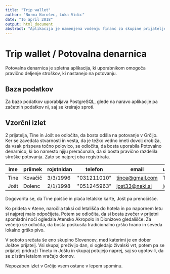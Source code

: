 ```yaml
---
title: "Trip wallet"
author: "Norma Korošec, Luka Vidic"
date: "16 april 2018"
output: html_document
abstract: "Aplikacija je namenjena vodenju financ za skupine prijateljev, ki se skupaj odpravijo na počitnice."
---
```


# Trip wallet / Potovalna denarnica

Potovalna denarnica je spletna aplikacija, ki uporabnikom omogoča pravično deljenje stroškov, ki nastanejo na potovanju.


## Baza podatkov

Za bazo podatkov uporabljava PostgreSQL, glede na naravo aplikacije pa začetnih podatkov ni, saj se kreirajo sproti.

## 

## Vzorčni izlet

2 prijatelja, Tine in Jošt se odločita, da bosta odšla na potovanje v Grčijo. Ker se zavedata stvarnosti in vesta, da je težko vedno imeti dovolj drobiža, da vsak prispeva točno polovico, se odločita, da bosta uporabila Potovalno denarnico, ki bo namesto njiju preračunala, da si bosta pravično razdelila stroške potovanja. Zato se najprej oba registrirata.

|ime|priimek|rojstnidan|telefon|email|username|userid|
|---|---|---|---|---|---|---|
|Tine|Kovačič|3/3/1996|"031211010"|tince@gmail.com|Tinče|ia3bb96g|
|Jošt|Dolenc|2/1/1998|"051245963"|jost33@neki.si|jostD|j3k4aa9k|

Dogovorita se, da Tine poišče in plača letalske karte, Jošt pa prenočišče.

Ko prideta v Atene, naročila taksi od letališča do hotela in po napornem letu si najprej malo odpočijeta. Potem se odločita, da si bosta zvečer v prijetni spomladni noči ogledala Atensko Akropolo in Dionizovo gledališče. Za večerjo se odločita, da bosta poskusila tradicionalno grško hrano in seveda lokalno grško pivo.

V soboto srečata še eno skupino Slovencev, med katerimi je en dober Joštov prijatelj. Vsi skupaj preživijo dan, si ogledajo živalski vrt, potem pa se prijatelj pridruži Tinetu in Joštu in skupaj potujejo naprej, saj so ugotovili, da se z istim letalom vračajo domov.

Nepozaben izlet v Grčijo vsem ostane v lepem spominu.
